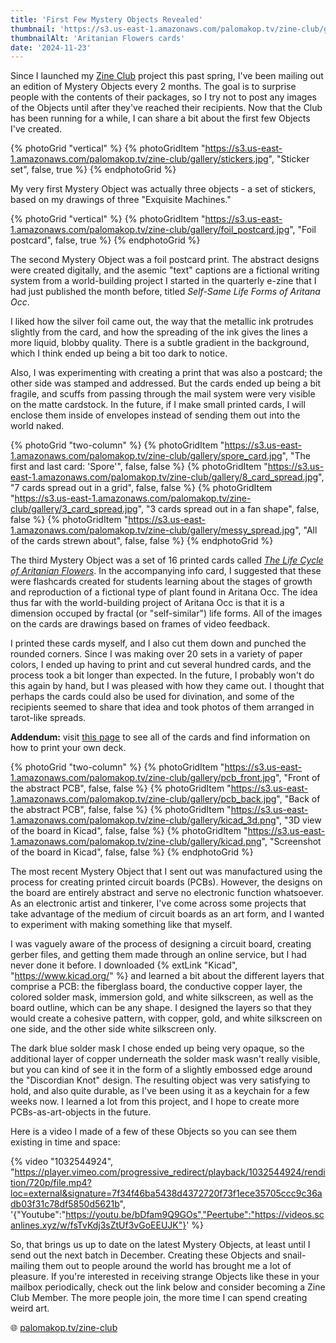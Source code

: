 ```yaml
---
title: 'First Few Mystery Objects Revealed'
thumbnail: 'https://s3.us-east-1.amazonaws.com/palomakop.tv/zine-club/gallery/messy_spore.jpg'
thumbnailAlt: 'Aritanian Flowers cards'
date: '2024-11-23'
---
```


Since I launched my <a href="/zine-club">Zine Club</a> project this past spring, I've been mailing out an edition of Mystery Objects every 2 months. The goal is to surprise people with the contents of their packages, so I try not to post any images of the Objects until after they've reached their recipients. Now that the Club has been running for a while, I can share a bit about the first few Objects I've created.

{% photoGrid "vertical" %}
{% photoGridItem "https://s3.us-east-1.amazonaws.com/palomakop.tv/zine-club/gallery/stickers.jpg", "Sticker set", false, true %}
{% endphotoGrid %}

My very first Mystery Object was actually three objects - a set of stickers, based on my drawings of three "Exquisite Machines."

{% photoGrid "vertical" %}
{% photoGridItem "https://s3.us-east-1.amazonaws.com/palomakop.tv/zine-club/gallery/foil_postcard.jpg", "Foil postcard", false, true %}
{% endphotoGrid %}

The second Mystery Object was a foil postcard print. The abstract designs were created digitally, and the asemic "text" captions are a fictional writing system from a world-building project I started in the quarterly e-zine that I had just published the month before, titled _Self-Same Life Forms of Aritana Occ_.

I liked how the silver foil came out, the way that the metallic ink protrudes slightly from the card, and how the spreading of the ink gives the lines a more liquid, blobby quality. There is a subtle gradient in the background, which I think ended up being a bit too dark to notice.

Also, I was experimenting with creating a print that was also a postcard; the other side was stamped and addressed. But the cards ended up being a bit fragile, and scuffs from passing through the mail system were very visible on the matte cardstock. In the future, if I make small printed cards, I will enclose them inside of envelopes instead of sending them out into the world naked.

{% photoGrid "two-column" %}
{% photoGridItem "https://s3.us-east-1.amazonaws.com/palomakop.tv/zine-club/gallery/spore_card.jpg", "The first and last card: 'Spore'", false, false %}
{% photoGridItem "https://s3.us-east-1.amazonaws.com/palomakop.tv/zine-club/gallery/8_card_spread.jpg", "7 cards spread out in a grid", false, false %}
{% photoGridItem "https://s3.us-east-1.amazonaws.com/palomakop.tv/zine-club/gallery/3_card_spread.jpg", "3 cards spread out in a fan shape", false, false %}
{% photoGridItem "https://s3.us-east-1.amazonaws.com/palomakop.tv/zine-club/gallery/messy_spread.jpg", "All of the cards strewn about", false, false %}
{% endphotoGrid %}

The third Mystery Object was a set of 16 printed cards called _[The Life Cycle of Aritanian Flowers](/work/life-cycle-of-aritanian-flowers)_. In the accompanying info card, I suggested that these were flashcards created for students learning about the stages of growth and reproduction of a fictional type of plant found in Aritana Occ. The idea thus far with the world-building project of Aritana Occ is that it is a dimension occuped by fractal (or "self-similar") life forms. All of the images on the cards are drawings based on frames of video feedback.

I printed these cards myself, and I also cut them down and punched the rounded corners. Since I was making over 20 sets in a variety of paper colors, I ended up having to print and cut several hundred cards, and the process took a bit longer than expected. In the future, I probably won't do this again by hand, but I was pleased with how they came out. I thought that perhaps the cards could also be used for divination, and some of the recipients seemed to share that idea and took photos of them arranged in tarot-like spreads.

**Addendum:** visit <a href="/work/life-cycle-of-aritanian-flowers">this page</a> to see all of the cards and find information on how to print your own deck.

{% photoGrid "two-column" %}
{% photoGridItem "https://s3.us-east-1.amazonaws.com/palomakop.tv/zine-club/gallery/pcb_front.jpg", "Front of the abstract PCB", false, false %}
{% photoGridItem "https://s3.us-east-1.amazonaws.com/palomakop.tv/zine-club/gallery/pcb_back.jpg", "Back of the abstract PCB", false, false %}
{% photoGridItem "https://s3.us-east-1.amazonaws.com/palomakop.tv/zine-club/gallery/kicad_3d.png", "3D view of the board in Kicad", false, false %}
{% photoGridItem "https://s3.us-east-1.amazonaws.com/palomakop.tv/zine-club/gallery/kicad.png", "Screenshot of the board in Kicad", false, false %}
{% endphotoGrid %}

The most recent Mystery Object that I sent out was manufactured using the process for creating printed circuit boards (PCBs). However, the designs on the board are entirely abstract and serve no electronic function whatsoever. As an electronic artist and tinkerer, I've come across some projects that take advantage of the medium of circuit boards as an art form, and I wanted to experiment with making something like that myself.

I was vaguely aware of the process of designing a circuit board, creating gerber files, and getting them made through an online service, but I had never done it before. I downloaded {% extLink "Kicad", "https://www.kicad.org/" %} and learned a bit about the different layers that comprise a PCB: the fiberglass board, the conductive copper layer, the colored solder mask, immersion gold, and white silkscreen, as well as the board outline, which can be any shape. I designed the layers so that they would create a cohesive pattern, with copper, gold, and white silkscreen on one side, and the other side white silkscreen only.

The dark blue solder mask I chose ended up being very opaque, so the additional layer of copper underneath the solder mask wasn't really visible, but you can kind of see it in the form of a slightly embossed edge around the "Discordian Knot" design. The resulting object was very satisfying to hold, and also quite durable, as I've been using it as a keychain for a few weeks now. I learned a lot from this project, and I hope to create more PCBs-as-art-objects in the future.

Here is a video I made of a few of these Objects so you can see them existing in time and space:

{% video "1032544924", "https://player.vimeo.com/progressive_redirect/playback/1032544924/rendition/720p/file.mp4?loc=external&signature=7f34f46ba5438d4372720f73f1ece35705ccc9c36adb03f31c78df5850d5621b", '{"Youtube":"https://youtu.be/bDfam9Q9GOs","Peertube":"https://videos.scanlines.xyz/w/fsTvKdj3sZtUf3vGoEEUJK"}' %}

So, that brings us up to date on the latest Mystery Objects, at least until I send out the next batch in December. Creating these Objects and snail-mailing them out to people around the world has brought me a lot of pleasure. If you're interested in receiving strange Objects like these in your mailbox periodically, check out the link below and consider becoming a Zine Club Member. The more people join, the more time I can spend creating weird art.

🌐 <a href="/zine-club">palomakop.tv/zine-club</a>
